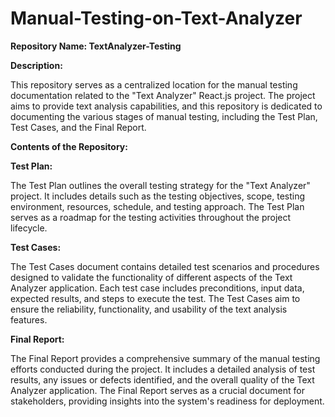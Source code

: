# Manual-Testing-on-Text-Analyzer

**Repository Name: TextAnalyzer-Testing**

**Description:**

This repository serves as a centralized location for the manual testing documentation related to the "Text Analyzer" React.js project. The project aims to provide text analysis capabilities, and this repository is dedicated to documenting the various stages of manual testing, including the Test Plan, Test Cases, and the Final Report.

**Contents of the Repository:**

**Test Plan:**

The Test Plan outlines the overall testing strategy for the "Text Analyzer" project. It includes details such as the testing objectives, scope, testing environment, resources, schedule, and testing approach. The Test Plan serves as a roadmap for the testing activities throughout the project lifecycle.

**Test Cases:**

The Test Cases document contains detailed test scenarios and procedures designed to validate the functionality of different aspects of the Text Analyzer application. Each test case includes preconditions, input data, expected results, and steps to execute the test. The Test Cases aim to ensure the reliability, functionality, and usability of the text analysis features.

**Final Report:**

The Final Report provides a comprehensive summary of the manual testing efforts conducted during the project. It includes a detailed analysis of test results, any issues or defects identified, and the overall quality of the Text Analyzer application. The Final Report serves as a crucial document for stakeholders, providing insights into the system's readiness for deployment.
